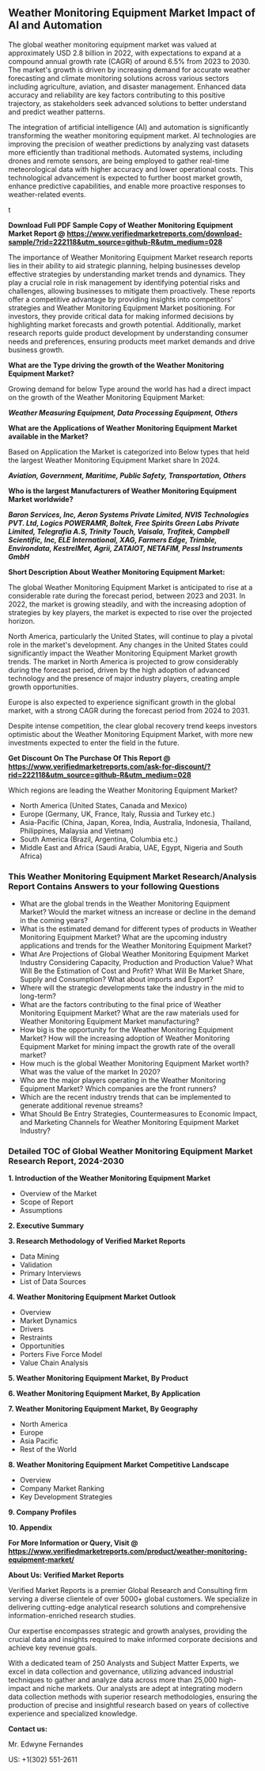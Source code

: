 <h2>Weather Monitoring Equipment Market Impact of AI and Automation</h2><p>The global weather monitoring equipment market was valued at approximately USD 2.8 billion in 2022, with expectations to expand at a compound annual growth rate (CAGR) of around 6.5% from 2023 to 2030. The market's growth is driven by increasing demand for accurate weather forecasting and climate monitoring solutions across various sectors including agriculture, aviation, and disaster management. Enhanced data accuracy and reliability are key factors contributing to this positive trajectory, as stakeholders seek advanced solutions to better understand and predict weather patterns.</p><p>The integration of artificial intelligence (AI) and automation is significantly transforming the weather monitoring equipment market. AI technologies are improving the precision of weather predictions by analyzing vast datasets more efficiently than traditional methods. Automated systems, including drones and remote sensors, are being employed to gather real-time meteorological data with higher accuracy and lower operational costs. This technological advancement is expected to further boost market growth, enhance predictive capabilities, and enable more proactive responses to weather-related events.</p>t</p><p id="" class=""><strong>Download Full PDF Sample Copy of Weather Monitoring Equipment Market Report @ <a href="https://www.verifiedmarketreports.com/download-sample/?rid=222118&utm_source=github-R&utm_medium=028" target="_blank">https://www.verifiedmarketreports.com/download-sample/?rid=222118&utm_source=github-R&utm_medium=028</a></strong></p><p>The importance of&nbsp;Weather Monitoring Equipment Market research reports lies in their ability to aid strategic planning, helping businesses develop effective strategies by understanding market trends and dynamics. They play a crucial role in risk management by identifying potential risks and challenges, allowing businesses to mitigate them proactively. These reports offer a competitive advantage by providing insights into competitors' strategies and Weather Monitoring Equipment Market positioning. For investors, they provide critical data for making informed decisions by highlighting market forecasts and growth potential. Additionally, market research reports guide product development by understanding consumer needs and preferences, ensuring products meet market demands and drive business growth.</p><p><strong>What are the&nbsp;Type driving the growth of the Weather Monitoring Equipment Market?</strong></p><p id="" class="">Growing demand for below Type around the world has had a direct impact on the growth of the Weather Monitoring Equipment Market:</p><em><strong>Weather Measuring Equipment, Data Processing Equipment, Others</strong></em></p><strong>What are the&nbsp;Applications&nbsp;of Weather Monitoring Equipment Market available in the Market?</strong></p><p id="" class="">Based on Application the Market is categorized into Below types that held the largest Weather Monitoring Equipment Market share In 2024.</p><em><strong>Aviation, Government, Maritime, Public Safety, Transportation, Others</strong></em></p><strong>Who is the largest Manufacturers of Weather Monitoring Equipment Market worldwide?</strong></p><p><em><strong>Baron Services, Inc, Aeron Systems Private Limited, NVIS Technologies PVT. Ltd, Logics POWERAMR, Boltek, Free Spirits Green Labs Private Limited, Telegrafia A.S, Trinity Touch, Vaisala, Trafitek, Campbell Scientific, Inc, ELE International, XAG, Farmers Edge, Trimble, Environdata, KestrelMet, Agrii, ZATAIOT, NETAFIM, Pessl Instruments GmbH</strong></em></p><p id="" class=""><strong>Short Description About Weather Monitoring Equipment Market:</strong></p><p>The global Weather Monitoring Equipment Market is anticipated to rise at a considerable rate during the forecast period, between 2023 and 2031. In 2022, the market is growing steadily, and with the increasing adoption of strategies by key players, the market is expected to rise over the projected horizon.</p><p>North America, particularly the United States, will continue to play a pivotal role in the market's development. Any changes in the United States could significantly impact the Weather Monitoring Equipment Market growth trends. The market in North America is projected to grow considerably during the forecast period, driven by the high adoption of advanced technology and the presence of major industry players, creating ample growth opportunities.</p><p>Europe is also expected to experience significant growth in the global market, with a strong CAGR during the forecast period from 2024 to 2031.</p><p>Despite intense competition, the clear global recovery trend keeps investors optimistic about the Weather Monitoring Equipment Market, with more new investments expected to enter the field in the future.</p><p id="" class=""><strong>Get Discount On The Purchase Of This Report @ <a href="https://www.verifiedmarketreports.com/ask-for-discount/?rid=222118&utm_source=github-R&utm_medium=028" target="_blank">https://www.verifiedmarketreports.com/ask-for-discount/?rid=222118&utm_source=github-R&utm_medium=028</a></strong></p>Which regions are leading the Weather Monitoring Equipment Market?</p><ul><li>North America (United States, Canada and Mexico)</li><li>Europe (Germany, UK, France, Italy, Russia and Turkey etc.)</li><li>Asia-Pacific (China, Japan, Korea, India, Australia, Indonesia, Thailand, Philippines, Malaysia and Vietnam)</li><li>South America (Brazil, Argentina, Columbia etc.)</li><li>Middle East and Africa (Saudi Arabia, UAE, Egypt, Nigeria and South Africa)</li></ul><h3 id="" class="">This Weather Monitoring Equipment Market Research/Analysis Report Contains Answers to your following Questions</h3><ul><li>What are the global trends in the Weather Monitoring Equipment Market? Would the market witness an increase or decline in the demand in the coming years?</li><li>What is the estimated demand for different types of products in Weather Monitoring Equipment Market? What are the upcoming industry applications and trends for the Weather Monitoring Equipment Market?</li><li>What Are Projections of Global Weather Monitoring Equipment Market Industry Considering Capacity, Production and Production Value? What Will Be the Estimation of Cost and Profit? What Will Be Market Share, Supply and Consumption? What about imports and Export?</li><li>Where will the strategic developments take the industry in the mid to long-term?</li><li>What are the factors contributing to the final price of Weather Monitoring Equipment Market? What are the raw materials used for Weather Monitoring Equipment Market manufacturing?</li><li>How big is the opportunity for the Weather Monitoring Equipment Market? How will the increasing adoption of Weather Monitoring Equipment Market for mining impact the growth rate of the overall market?</li><li>How much is the global Weather Monitoring Equipment Market worth? What was the value of the market In 2020?</li><li>Who are the major players operating in the Weather Monitoring Equipment Market? Which companies are the front runners?</li><li>Which are the recent industry trends that can be implemented to generate additional revenue streams?</li><li>What Should Be Entry Strategies, Countermeasures to Economic Impact, and Marketing Channels for Weather Monitoring Equipment Market Industry?</li></ul><h3 id="" class="">Detailed TOC of Global Weather Monitoring Equipment Market Research Report, 2024-2030</h3><p id="" class=""><strong>1. Introduction of the Weather Monitoring Equipment Market</strong></p><ul><li>Overview of the Market</li><li>Scope of Report</li><li>Assumptions</li></ul><p id="" class=""><strong>2. Executive Summary</strong></p><p id="" class=""><strong>3. Research Methodology of Verified Market Reports</strong></p><ul><li>Data Mining</li><li>Validation</li><li>Primary Interviews</li><li>List of Data Sources</li></ul><p id="" class=""><strong>4. Weather Monitoring Equipment Market Outlook</strong></p><ul><li>Overview</li><li>Market Dynamics</li><li>Drivers</li><li>Restraints</li><li>Opportunities</li><li>Porters Five Force Model</li><li>Value Chain Analysis</li></ul><p id="" class=""><strong>5. Weather Monitoring Equipment Market, By Product</strong></p><p id="" class=""><strong>6. Weather Monitoring Equipment Market, By Application</strong></p><p id="" class=""><strong>7. Weather Monitoring Equipment Market, By Geography</strong></p><ul><li>North America</li><li>Europe</li><li>Asia Pacific</li><li>Rest of the World</li></ul><p id="" class=""><strong>8. Weather Monitoring Equipment Market Competitive Landscape</strong></p><ul><li>Overview</li><li>Company Market Ranking</li><li>Key Development Strategies</li></ul><p id="" class=""><strong>9. Company Profiles</strong></p><p id="" class=""><strong>10. Appendix</strong></p><p id="" class=""><strong>For More Information or Query, Visit @ <a href="https://www.verifiedmarketreports.com/product/weather-monitoring-equipment-market/" target="_blank">https://www.verifiedmarketreports.com/product/weather-monitoring-equipment-market/</a></strong></p><p id="" class=""><strong>About Us: Verified Market Reports</strong></p><p id="" class="">Verified Market Reports is a premier Global Research and Consulting firm serving a diverse clientele of over 5000+ global customers. We specialize in delivering cutting-edge analytical research solutions and comprehensive information-enriched research studies.</p><p id="" class="">Our expertise encompasses strategic and growth analyses, providing the crucial data and insights required to make informed corporate decisions and achieve key revenue goals.</p><p id="" class="">With a dedicated team of 250 Analysts and Subject Matter Experts, we excel in data collection and governance, utilizing advanced industrial techniques to gather and analyze data across more than 25,000 high-impact and niche markets. Our analysts are adept at integrating modern data collection methods with superior research methodologies, ensuring the production of precise and insightful research based on years of collective experience and specialized knowledge.</p><p id="" class=""><strong>Contact us:</strong></p><p id="" class="">Mr. Edwyne Fernandes</p><p id="" class="">US: +1(302) 551-2611</p>